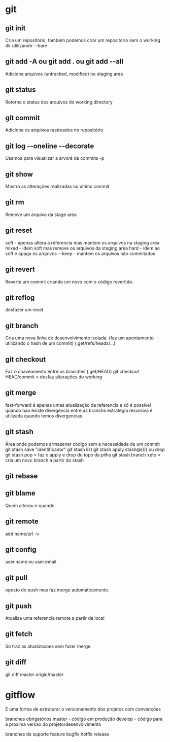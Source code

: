# git

## git init
Cria um repositório, também podemos criar um repositorio sem o working dir utilizando --bare

## git add -A ou git add . ou git add --all
Adiciona arquivos (untracked, modified) no staging area

## git status
Retorna o status dos arquivos do working directory

## git commit 
Adiciona os arquivos rastreados no repositório

## git log --oneline --decorate
Usamos para visualizar a arvoré de commits
-p <file>

## git show
Mostra as alterações realizadas no ultimo commit

## git rm
Remove um arquivo da stage area

## git reset
soft - apenas altera a referencia mas mantem os arquivos na staging area
mixed - idem soft mas remove os arquivos da staging area
hard - idem ao soft e apaga os arquivos
--keep - mantem os arquivos não commitados

## git revert <commit>
Reverte um commit criando um novo com o código revertido.

## git reflog
desfazer um reset

## git branch
Cria uma nova linha de desenvolvimento isolada. (faz um apontamento utilizando o hash de um commit)
(.get/refs/heads/...)

## git checkout
Faz o chaveamento entre os branches
(.get/HEAD)
git checkout HEAD/commit <file> = desfaz alterações do working

## git merge
fast-forward é apenas umas atualização da referencia e só é possível quando nao existe divergencia entre as branchs
estrategia recursiva é utilizada quando temos divergencias

## git stash
Área onde podemos armazenar código sem a necessidade de um commit
git stash save "identificador"
git stash list
git stash apply stash@{0} ou drop
git stash pop = faz o apply e drop do topo da pilha
git stash branch xpto = cria um novo branch a partir do stash

## git rebase

## git blame <file>
Quem alterou e quando

## git remote
add name/url
-v

## git config
user.name ou user.email

## git pull
oposto do push mas faz merge automaticamente.

## git push
Atualiza uma referencia remota a partir da local

## git fetch
Só traz as atualizacoes sem fazer merge.

## git diff
git diff master origin/master

# gitflow
É uma forma de estruturar o versionamento dos projetos com convenções

branches obrigatórios
master - código em produção
develop - código para a proxima versao do projeto/desenvolvimento

branches de suporte
feature
bugfix
hotfix
release



